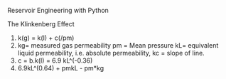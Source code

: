 Reservoir Engineering with Python

The Klinkenberg Effect
1. k(g) = k(I) + c(/pm)
2. kg= measured gas permeability pm = Mean pressure kL= equivalent liquid permeability, i.e. absolute permeability, kc = slope of line.
3. c = b.k(I) = 6.9 kL^(-0.36)
4. 6.9kL^(0.64) + pmkL - pm*kg
